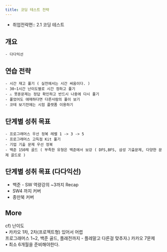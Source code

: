 ```yaml
---
title: 코딩 테스트 전략
---
```


- 취업전략편:: 2.1 코딩 테스트

## 개요

    - 다다익선

## 연습 전략

    - 시간 재고 풀기 ( 실전에서는 시간 싸움이다. )
    - 30~1시간 난이도별로 시간 정하고 풀기
    - ⚠ 못푼문제는 정답 확인하고 반드시 나중에 다시 풀기
    - 풀었어도 애매하다면 다른사람의 풀이 보기
    - 코테 보기전에는 시험 플렛폼 이용하기

## 단계별 성취 목표

    - 프로그래머스 우선 정복 레벨 1 -> 3 -> 5
    - 프로그래머스 고득점 Kit 풀기
    - 기업 기출 문제 우선 정복
    - 백준 150제 골드 ( 부족한 유형은 백준에서 보강 ( DFS,BFS, 삼성 기출문제, 다양한 문제 골드로 )

## 단계별 성취 목표 (다다익선)

- 백준 - SW 역량강의 ~3까지 Recap
- SW4 까지 커버
- 종만북 커버

## More

cf) 난이도  
• 카카오 1차, 2차(프로젝트형) 있어서 어렵  
프로그래머스 1~2, 백준 골드, 플래전까지 - 플레말고 다른걸 맞추자.) 카카오 7문제  
• 최소 6개월을 준비해야한다.
